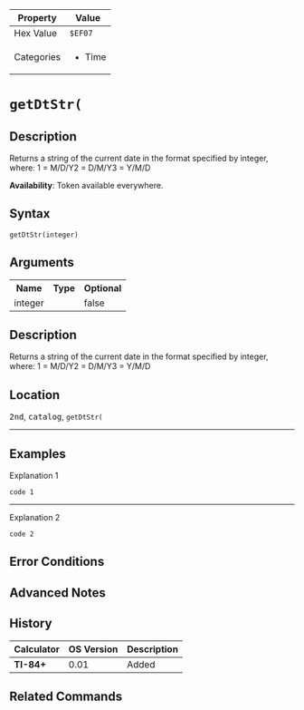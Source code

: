 | Property      | Value |
|---------------|-------|
| Hex Value     | `$EF07`|
| Categories    | <ul><li>Time</li></ul> |

# `getDtStr(`

## Description
Returns a string of the current date in the format specified by integer, where:
1 = M/D/Y2 = D/M/Y3 = Y/M/D


<b>Availability</b>: Token available everywhere.

## Syntax
`getDtStr(integer)`

## Arguments
<table>
<tr><th>Name</th><th>Type</th><th>Optional</th></tr>

<tr><td>integer</td><td></td><td>false</td></tr>

</table>

## Description
Returns a string of the current date in the format specified by integer, where:
1 = M/D/Y2 = D/M/Y3 = Y/M/D

## Location
<kbd>2nd</kbd>, <kbd>catalog</kbd>, `getDtStr(`
<hr>

## Examples

Explanation 1
```ti-basic
code 1
```
---
Explanation 2
```ti-basic
code 2
```

## Error Conditions


## Advanced Notes


## History
| Calculator | OS Version | Description |
|------------|------------|-------------|
| <b>TI-84+</b> | 0.01 | Added

## Related Commands

    